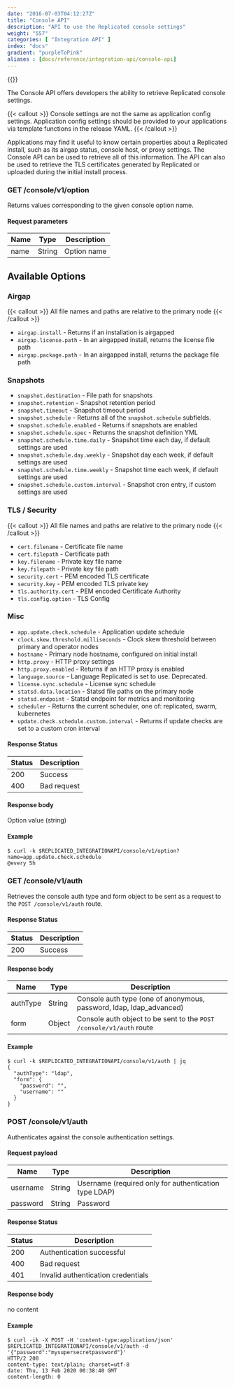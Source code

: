 ```yaml
---
date: "2016-07-03T04:12:27Z"
title: "Console API"
description: "API to use the Replicated console settings"
weight: "557"
categories: [ "Integration API" ]
index: "docs"
gradient: "purpleToPink"
aliases : [docs/reference/integration-api/console-api]
---
```


{{<legacynotice>}}

The Console API offers developers the ability to retrieve Replicated console settings.

{{< callout >}}
Console settings are not the same as application config settings. Application config settings should be provided to your applications via template functions in the release YAML.
{{< /callout >}}

Applications may find it useful to know certain properties about a Replicated install, such as its airgap status, console host, or proxy settings. The Console API can be used to retrieve all of this information. The API can also be used to retrieve the TLS certificates generated by Replicated or uploaded during the initial install process.

### GET /console/v1/option

Returns values corresponding to the given console option name.

#### Request parameters

| Name | Type   | Description |
| ---- | ------ | ----------- |
| name | String | Option name |

## Available Options

### Airgap

{{< callout >}}
All file names and paths are relative to the primary node
{{< /callout >}}

* `airgap.install` - Returns if an installation is airgapped
* `airgap.license.path` - In an airgapped install, returns the license file path
* `airgap.package.path` - In an airgapped install, returns the package file path

### Snapshots

* `snapshot.destination` - File path for snapshots
* `snapshot.retention` - Snapshot retention period
* `snapshot.timeout` - Snapshot timeout period
* `snapshot.schedule` - Returns all of the `snapshot.schedule` subfields.
* `snapshot.schedule.enabled` - Returns if snapshots are enabled
* `snapshot.schedule.spec` - Returns the snapshot definition YML
* `snapshot.schedule.time.daily` - Snapshot time each day, if default settings are used
* `snapshot.schedule.day.weekly` - Snapshot day each week, if default settings are used
* `snapshot.schedule.time.weekly` - Snapshot time each week, if default settings are used
* `snapshot.schedule.custom.interval` - Snapshot cron entry, if custom settings are used

### TLS / Security

{{< callout >}}
All file names and paths are relative to the primary node
{{< /callout >}}

* `cert.filename` - Certificate file name
* `cert.filepath` - Certificate path
* `key.filename` - Private key file name
* `key.filepath` - Private key file path
* `security.cert` - PEM encoded TLS certificate
* `security.key` - PEM encoded TLS private key
* `tls.authority.cert` - PEM encoded Certificate Authority
* `tls.config.option` - TLS Config

### Misc

* `app.update.check.schedule` - Application update schedule
* `clock.skew.threshold.milliseconds` - Clock skew threshold between primary and operator nodes
* `hostname` - Primary node hostname, configured on initial install
* `http.proxy` - HTTP proxy settings
* `http.proxy.enabled` - Returns if an HTTP proxy is enabled
* `language.source` - Language Replicated is set to use. Deprecated.
* `license.sync.schedule` - License sync schedule
* `statsd.data.location` - Statsd file paths on the primary node
* `statsd.endpoint` - Statsd endpoint for metrics and monitoring
* `scheduler` - Returns the current scheduler, one of: replicated, swarm, kubernetes
* `update.check.schedule.custom.interval` - Returns if update checks are set to a custom cron interval

#### Response Status

| Status | Description |
| ------ | ----------- |
| 200    | Success     |
| 400    | Bad request |

#### Response body

Option value (string)

#### Example

```
$ curl -k $REPLICATED_INTEGRATIONAPI/console/v1/option?name=app.update.check.schedule
@every 5h
```

### GET /console/v1/auth

Retrieves the console auth type and form object to be sent as a request to the `POST /console/v1/auth` route.

#### Response Status

| Status | Description |
| ------ | ----------- |
| 200    | Success     |

#### Response body

| Name      | Type   | Description                                                         |
| --------- | ------ | ------------------------------------------------------------------- |
| authType  | String | Console auth type (one of anonymous, password, ldap, ldap_advanced) |
| form      | Object | Console auth object to be sent to the `POST /console/v1/auth` route |

#### Example

```
$ curl -k $REPLICATED_INTEGRATIONAPI/console/v1/auth | jq
{
  "authType": "ldap",
  "form": {
    "password": "",
    "username": ""
  }
}
```

### POST /console/v1/auth

Authenticates against the console authentication settings.

#### Request payload

| Name     | Type   | Description                                           |
| -------- | ------ | ----------------------------------------------------- |
| username | String | Username (required only for authentication type LDAP) |
| password | String | Password                                              |

#### Response Status

| Status | Description                        |
| ------ | ---------------------------------- |
| 200    | Authentication successful          |
| 400    | Bad request                        |
| 401    | Invalid authentication credentials |

#### Response body

no content

#### Example

```
$ curl -ik -X POST -H 'content-type:application/json' $REPLICATED_INTEGRATIONAPI/console/v1/auth -d '{"password":"mysupersecretpassword"}'
HTTP/2 200
content-type: text/plain; charset=utf-8
date: Thu, 13 Feb 2020 00:38:40 GMT
content-length: 0
```
